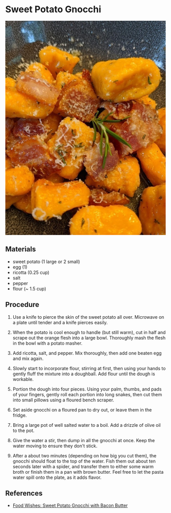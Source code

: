 # Sweet Potato Gnocchi

![](../images/sweet-potato-gnocchi.jpg)

## Materials

- sweet potato (1 large or 2 small)
- egg (1)
- ricotta (0.25 cup)
- salt
- pepper
- flour (~ 1.5 cup)

## Procedure

1. Use a knife to pierce the skin of the sweet potato all over.  Microwave on a plate until tender and a knife pierces easily.

2. When the potato is cool enough to handle (but still warm), cut in half and scrape out the orange flesh into a large bowl.  Thoroughly mash the flesh in the bowl with a potato masher.

3. Add ricotta, salt, and pepper.  Mix thoroughly, then add one beaten egg and mix again.

4. Slowly start to incorporate flour, stirring at first, then using your hands to gently fluff the mixture into a doughball.  Add flour until the dough is workable.

5. Portion the dough into four pieces.  Using your palm, thumbs, and pads of your fingers, gently roll each portion into long snakes, then cut them into small pillows using a floured bench scraper.

6. Set aside gnocchi on a floured pan to dry out, or leave them in the fridge.

7. Bring a large pot of well salted water to a boil.  Add a drizzle of olive oil to the pot.

8. Give the water a stir, then dump in all the gnocchi at once.  Keep the water moving to ensure they don't stick.

9.  After a about two minutes (depending on how big you cut them), the gnocchi should float to the top of the water.  Fish them out about ten seconds later with a spider, and transfer them to either some warm broth or finish them in a pan with brown butter.  Feel free to let the pasta water spill onto the plate, as it adds flavor.

## References

- [Food Wishes: Sweet Potato Gnocchi with Bacon Butter](https://www.youtube.com/watch?v=q9k5A-Ahpgc)
